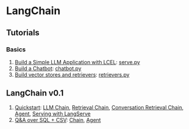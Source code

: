 # LangChain

## Tutorials

### Basics

1. [Build a Simple LLM Application with LCEL](tutorials/llm_chain.ipynb): [serve.py](tutorials/serve.py)
1. [Build a Chatbot](tutorials/chatbot.ipynb): [chatbot.py](tutorials/chatbot.py)
1. [Build vector stores and retrievers](tutorials/retrievers.ipynb): [retrievers.py](tutorials/retrievers.py)

## LangChain v0.1

1. [Quickstart](quickstart): [LLM Chain](quickstart/llm_chain.py), [Retrieval Chain](quickstart/retrieval_chain.py), [Conversation Retrieval Chain](quickstart/conversation_retrieval_chain.py), [Agent](quickstart/agent.py), [Serving with LangServe](quickstart/serve.py)
1. [Q&A over SQL + CSV](sql): [Chain](sql/chain.py), [Agent](sql/agent.py)
